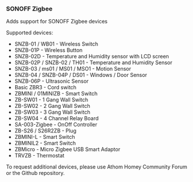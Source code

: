 ### SONOFF Zigbee
Adds support for SONOFF Zigbee devices

Supported devices:
- SNZB-01 / WB01 - Wireless Switch
- SNZB-01P - Wireless Button
- SNZB-02D - Temperature and Humidity sensor with LCD screen
- SNZB-02P / SNZB-02 / TH01 - Temperature and Humidity Sensor
- SNZB-03 / ms01 / MS01 / MSO1 - Motion Sensor
- SNZB-04 / SNZB-04P / DS01 - Windows / Door Sensor
- SNZB-06P - Ultrasonic Sensor
- Basic ZBR3 - Cord switch
- ZBMINI / 01MINIZB - Smart Switch
- ZB-SW01 - 1 Gang Wall Switch
- ZB-SW02 - 2 Gang Wall Switch
- ZB-SW03 - 3 Gang Wall Switch
- ZB-SW04 - 4 Channel Relay Board
- SA-003-Zigbee - OnOff Controller
- ZB-S26 / S26R2ZB - Plug
- ZBMINI-L - Smart Switch
- ZBMINIL2 - Smart Switch
- ZBMicro - Micro Zigbee USB Smart Adaptor
- TRVZB - Thermostat

To request additional devices, please use Athom Homey Community Forum or the Github repository.